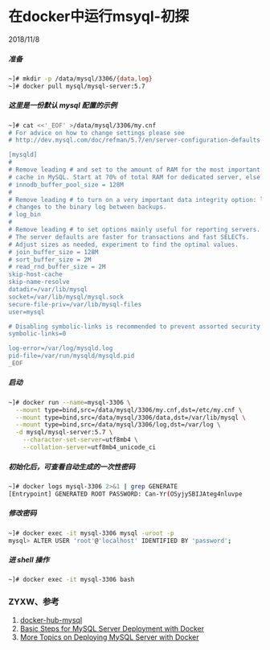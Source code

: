 # 在docker中运行msyql-初探
2018/11/8


##### 准备
```bash
~]# mkdir -p /data/mysql/3306/{data,log}
~]# docker pull mysql/mysql-server:5.7

```



##### 这里是一份默认 mysql 配置的示例
```bash
~]# cat <<'_EOF' >/data/mysql/3306/my.cnf
# For advice on how to change settings please see
# http://dev.mysql.com/doc/refman/5.7/en/server-configuration-defaults.html

[mysqld]
#
# Remove leading # and set to the amount of RAM for the most important data
# cache in MySQL. Start at 70% of total RAM for dedicated server, else 10%.
# innodb_buffer_pool_size = 128M
#
# Remove leading # to turn on a very important data integrity option: logging
# changes to the binary log between backups.
# log_bin
#
# Remove leading # to set options mainly useful for reporting servers.
# The server defaults are faster for transactions and fast SELECTs.
# Adjust sizes as needed, experiment to find the optimal values.
# join_buffer_size = 128M
# sort_buffer_size = 2M
# read_rnd_buffer_size = 2M
skip-host-cache
skip-name-resolve
datadir=/var/lib/mysql
socket=/var/lib/mysql/mysql.sock
secure-file-priv=/var/lib/mysql-files
user=mysql

# Disabling symbolic-links is recommended to prevent assorted security risks
symbolic-links=0

log-error=/var/log/mysqld.log
pid-file=/var/run/mysqld/mysqld.pid
_EOF

```


##### 启动
```bash
~]# docker run --name=mysql-3306 \
  --mount type=bind,src=/data/mysql/3306/my.cnf,dst=/etc/my.cnf \
  --mount type=bind,src=/data/mysql/3306/data,dst=/var/lib/mysql \
  --mount type=bind,src=/data/mysql/3306/log,dst=/var/log \
  -d mysql/mysql-server:5.7 \
    --character-set-server=utf8mb4 \
    --collation-server=utf8mb4_unicode_ci

```


##### 初始化后，可查看自动生成的一次性密码
```bash
~]# docker logs mysql-3306 2>&1 | grep GENERATE
[Entrypoint] GENERATED ROOT PASSWORD: Can-Yr(OSyjySBIJAteg4nluvpe

```


##### 修改密码
```bash
~]# docker exec -it mysql-3306 mysql -uroot -p
mysql> ALTER USER 'root'@'localhost' IDENTIFIED BY 'password';

```


##### 进 shell 操作
```bash
~]# docker exec -it mysql-3306 bash

```



### ZYXW、参考
1. [docker-hub-mysql](https://hub.docker.com/r/mysql/mysql-server/)
2. [Basic Steps for MySQL Server Deployment with Docker](https://dev.mysql.com/doc/refman/8.0/en/docker-mysql-getting-started.html)
3. [More Topics on Deploying MySQL Server with Docker](https://dev.mysql.com/doc/refman/8.0/en/docker-mysql-more-topics.html)
